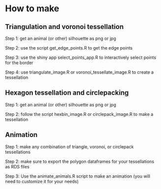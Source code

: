# How to make

## Triangulation and voronoi tessellation
Step 1: get an animal (or other) silhouette as png or jpg

Step 2: use the script get_edge_points.R to get the edge points

Step 3: use the shiny app select_points_app.R to interactively select points for the border

Step 4: use triangulate_image.R or voronoi_tessellate_image.R to create a tessellation

## Hexagon tessellation and circlepacking
Step 1: get an animal (or other) silhouette as png or jpg

Step 2: follow the script hexbin_image.R or circlepack_image.R to make a tessellation

## Animation
Step 1: make any combination of triangle, voronoi, or circlepack tessellations

Step 2: make sure to export the polygon dataframes for your tessellations as RDS files

Step 3: Use the animate_animals.R script to make an animation (you will need to customize it for your needs)